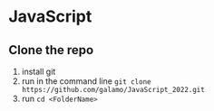 # JavaScript

## Clone the repo
1. install git
2. run in the command line `git clone https://github.com/galamo/JavaScript_2022.git`
3. run `cd <FolderName>`
